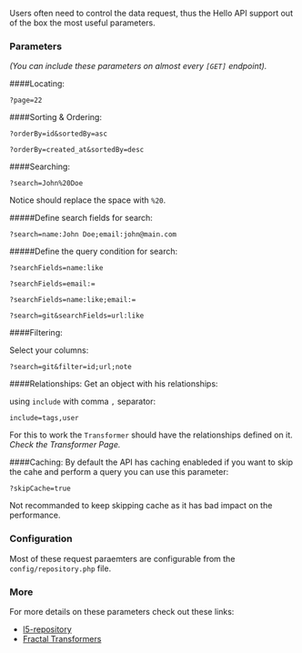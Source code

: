 Users often need to control the data request, thus the Hello API support out of the box the most useful parameters.


### Parameters
*(You can include these parameters on almost every `[GET]` endpoint).*


####Locating:

```
?page=22
```

####Sorting & Ordering:
```
?orderBy=id&sortedBy=asc
```

```
?orderBy=created_at&sortedBy=desc
```

####Searching:

```
?search=John%20Doe
```
Notice should replace the space with `%20`.


#####Define search fields for search:

```
?search=name:John Doe;email:john@main.com
```

#####Define the query condition for search:

```
?searchFields=name:like
```

```
?searchFields=email:=
```

```
?searchFields=name:like;email:=
```

```
?search=git&searchFields=url:like
```

####Filtering:

Select your columns:

```
?search=git&filter=id;url;note
```


####Relationships:
Get an object with his relationships:

using `include` with comma `,` separator:

```
include=tags,user
```
For this to work the `Transformer` should have the relationships defined on it. *Check the Transformer Page.*

####Caching:
By default the API has caching enableded if you want to skip the cahe and perform a query you can use this parameter:

```
?skipCache=true
```

Not recommanded to keep skipping cache as it has bad impact on the performance.


### Configuration
Most of these request paraemters are configurable from the `config/repository.php` file.


### More
For more details on these parameters check out these links:

- [l5-repository](https://github.com/andersao/l5-repository#example-the-criteria)
- [Fractal Transformers](http://fractal.thephpleague.com/transformers/)


